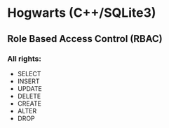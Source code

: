 # Hogwarts (C++/SQLite3)
## Role Based Access Control (RBAC)

### All rights:
- SELECT
- INSERT
- UPDATE
- DELETE
- CREATE
- ALTER
- DROP
